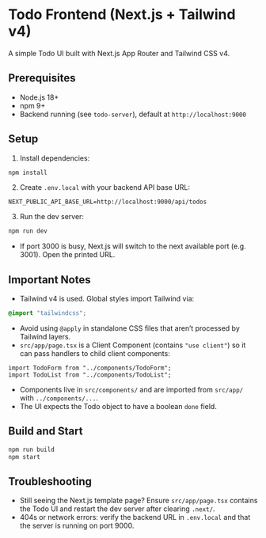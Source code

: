 # Todo Frontend (Next.js + Tailwind v4)

A simple Todo UI built with Next.js App Router and Tailwind CSS v4.

## Prerequisites

- Node.js 18+
- npm 9+
- Backend running (see `todo-server`), default at `http://localhost:9000`

## Setup

1. Install dependencies:

```bash
npm install
```

2. Create `.env.local` with your backend API base URL:

```env
NEXT_PUBLIC_API_BASE_URL=http://localhost:9000/api/todos
```

3. Run the dev server:

```bash
npm run dev
```

- If port 3000 is busy, Next.js will switch to the next available port (e.g. 3001). Open the printed URL.

## Important Notes

- Tailwind v4 is used. Global styles import Tailwind via:

```css
@import "tailwindcss";
```

- Avoid using `@apply` in standalone CSS files that aren’t processed by Tailwind layers.
- `src/app/page.tsx` is a Client Component (contains `"use client"`) so it can pass handlers to child client components:

```tsx
import TodoForm from "../components/TodoForm";
import TodoList from "../components/TodoList";
```

- Components live in `src/components/` and are imported from `src/app/` with `../components/...`.
- The UI expects the Todo object to have a boolean `done` field.

## Build and Start

```bash
npm run build
npm start
```

## Troubleshooting

- Still seeing the Next.js template page? Ensure `src/app/page.tsx` contains the Todo UI and restart the dev server after clearing `.next/`.
- 404s or network errors: verify the backend URL in `.env.local` and that the server is running on port 9000.
